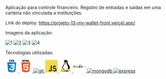 Aplicação para controle financeiro. Registro de entradas e saídas em uma carteira não vinculada a instituições.

Link do deploy: https://projeto-13-my-wallet-front.vercel.app/

Imagens da aplicação:

![1](https://user-images.githubusercontent.com/93099484/155207045-30eb9421-ae2f-4c6e-85a9-d9dc931b6a4d.png)
![2](https://user-images.githubusercontent.com/93099484/155207062-7bab777e-92bc-4b23-a3b4-9a69b5adb2ca.png)
![3](https://user-images.githubusercontent.com/93099484/155208254-8b8a24f9-637e-4f14-a3c4-713320c84fab.png)
![4](https://user-images.githubusercontent.com/93099484/155208271-047e5d43-cb4d-41c9-938f-f969863cfbcc.png)

Tecnologias utilizadas:

<p align="left">
  <a href="https://www.w3schools.com/css/" target="_blank"> <img src="https://raw.githubusercontent.com/devicons/devicon/master/icons/css3/css3-original-wordmark.svg" alt="css3" width="40" height="40"/> </a> 
  <a href="https://www.w3.org/html/" target="_blank"> <img src="https://raw.githubusercontent.com/devicons/devicon/master/icons/html5/html5-original-wordmark.svg" alt="html5" width="40" height="40"/> </a> 
  <a href="https://git-scm.com/" target="_blank"> <img src="https://www.vectorlogo.zone/logos/git-scm/git-scm-icon.svg" alt="git" width="40" height="40"/> </a>
  <a href="https://developer.mozilla.org/en-US/docs/Web/JavaScript" target="_blank"> <img src="https://raw.githubusercontent.com/devicons/devicon/master/icons/javascript/javascript-original.svg" alt="javascript" width="40" height="40"/> </a> 
  <a href="https://www.linux.org/" target="_blank"> <img src="https://raw.githubusercontent.com/devicons/devicon/master/icons/linux/linux-original.svg" alt="linux" width="40" height="40"/> </a> 
  <a href="https://nodejs.org" target="_blank"> <img src="https://raw.githubusercontent.com/devicons/devicon/master/icons/nodejs/nodejs-original-wordmark.svg" alt="nodejs" width="40" height="40"/> </a> 
  <a href="https://www.mongodb.com/pt-br" target="_blank"> <img src="https://icongr.am/devicon/mongodb-original-wordmark.svg?size=128&color=currentColor" alt="mongodb" width="40" height="40"/> </a> 
  <a href="https://expressjs.com/pt-br/" target="_blank"> <img src="https://icongr.am/devicon/express-original-wordmark.svg?size=128&color=currentColor" alt="express" width="40" height="40"/> </a> 
</p>
